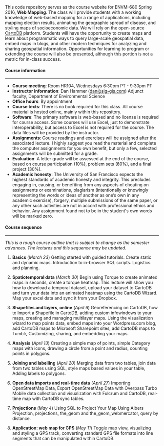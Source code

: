 This code repository serves as the course website for ENVM-680 Spring 2016, **Web Mapping**.  The class will provide students with a working knowledge of web-based mapping for a range of applications, including mapping election results, animating the geographic spread of disease, and styling maps of socioeconomic data.  We will rely on the open-source [CartoDB](http://www.cartodb.com) platform.  Students will have the opportunity to create maps and learn about programmatic ways to query large-scale geospatial data, embed maps in blogs, and other modern techniques for analyzing and sharing geospatial information.  Opportunities for learning to program or extending the course will also be presented, although this portion is not a metric for in-class success.

#### Course information
----

- **Course meeting**: Room HR104, Wednesdays 6:30pm PT - 9:30pm PT
- **Instructor information**: Dan Hammer ([dan@sig-gis.com](mailto:dan@sig-gis.com)) Adjunct faculty, Department of Environmental Science
- **Office hours**: By appointment
- **Course texts**: There is no book required for this class. All course material is hosted online, mainly within this repository.
- **Software**: The primary software is web-based and no license is required for course access.  Some courses will use Excel, just to demonstrate interoperability, but access to Excel is not required for the course.  The data files will be provided by the instructor.
- **Assignments**: Course readings and exercises will be assigned after the associated lecture. I highly suggest you read the material and complete the computer assignments for you own benefit, but only a few, selected assignments will be submitted for a grade.
- **Evaluation**: A letter grade will be assessed at the end of the course, based on course participation (10%), problem sets (60%), and a final project (30%).
- **Academic honesty**: The University of San Francisco expects the highest standards of academic honesty and integrity. This precludes engaging in, causing, or benefiting from any aspects of cheating on assignments or examinations, plagiarism (intentionally or knowingly representing the words or ideas of another as one’s own in any academic exercise), forgery, multiple submissions of the same paper, or any other such activities are not in accord with professional ethics and behavior. Any assignment found not to be in the student's own words will be marked zero.

#### Course sequence
----
_This is a rough course outline that is subject to change as the semester advances.  The lectures and this sequence may be updated._

1. **Basics** (_March 23_)   Getting started with guided tutorials.  Create static and dynamic maps.  Introduction to in-browser SQL scripts. Logistics and planning.  

2. **Spatiotemporal data** (_March 30_)   Begin using Torque to create animated maps in seconds, create a torque heatmap.  This lecture will show you how to download a temporal dataset, upload your dataset to CartoDB and turn your data into an animated heatmap using the CartoDB Wizard. Map your excel data and sync it from your Dropbox.

3. **Shapefiles and layers, online** (_April 6_) Georeferencing on CartoDB, how to Import a Shapefile in CartoDB, adding custom infowindows to your maps, creating and managing multilayer maps. Using the visualization wizard to map points data, embed maps into your Wordpress.com blog, add CartoDB maps to Microsoft Sharepoint sites, add CartoDB maps to Tumblr, Customizing, sharing, and embedding your maps.

4. **Analysis** (_April 13_)  Creating a simple map of points, simple Category maps with icons, drawing a circle from a point and radius, counting points in polygons.

5. **Joining and labelling** (_April 20_) Merging data from two tables, join data from two tables using SQL, style maps based values in your table, Adding labels to polygons.

6. **Open data imports and real-time data** (_April 27_) Importing OpenStreetMap Data, Export OpenStreetMap Data with Overpass Turbo Mobile data collection and visualization with Fulcrum and CartoDB, real-time map with CartoDB sync tables.

7. **Projections** (_May 4_) Using SQL to Project Your Map Using Albers Projection, projections, the_geom and the_geom_webmercator, query by distance.

8. **Application: web map for GPS** (_May 11_) Toggle map view, visualizing and styling a GPS track, converting standard GPS file formats into line segments that can be manipulated within CartoDB.





